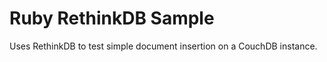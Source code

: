 Ruby RethinkDB Sample
=====================

Uses RethinkDB to test simple document insertion on a CouchDB instance.
